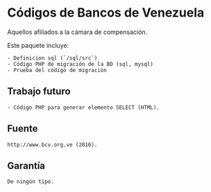 # Códigos de Bancos de Venezuela

Aquellos afiliados a la cámara de compensación.

Este paquete incluye:

	- Definicion sql (`/sql/src`)
	- Código PHP de migración de la BD (sql, mysql)
	- Prueba del código de migración


## Trabajo futuro

	- Código PHP para generar elemento SELECT (HTML).



## Fuente

	http://www.bcv.org.ve (2016).


## Garantía

	De ningún tipo. 
